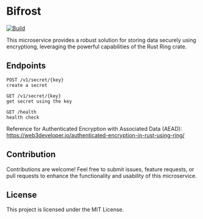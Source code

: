# Bifrost

[![Build](https://github.com/arjunkomath/Bifrost/actions/workflows/build.yml/badge.svg)](https://github.com/arjunkomath/Bifrost/actions/workflows/build.yml)

This microservice provides a robust solution for storing data securely using encryptiong, leveraging the powerful capabilities of the Rust Ring crate.

## Endpoints
```
POST /v1/secret/{key}
create a secret

GET /v1/secret/{key}
get secret using the key

GET /health
health check
```

Reference for Authenticated Encryption with Associated Data (AEAD): https://web3developer.io/authenticated-encryption-in-rust-using-ring/

## Contribution

Contributions are welcome! Feel free to submit issues, feature requests, or pull requests to enhance the functionality and usability of this microservice.

## License

This project is licensed under the MIT License.
